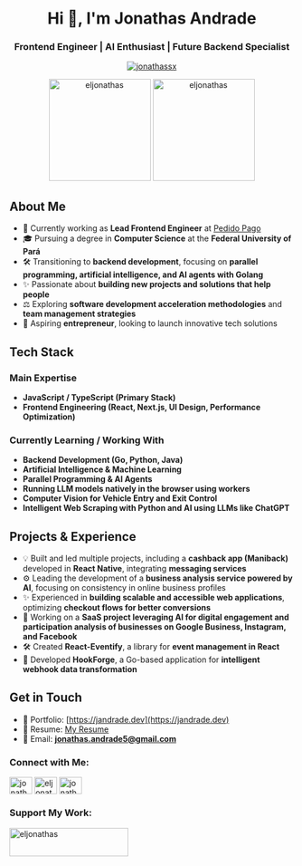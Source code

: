 <h1 align="center">Hi 👋, I'm Jonathas Andrade</h1>
<h3 align="center">Frontend Engineer | AI Enthusiast | Future Backend Specialist</h3>

<p align="center"> <a href="https://twitter.com/jonathassx" target="blank"><img src="https://img.shields.io/twitter/follow/jonathassx?logo=twitter&style=for-the-badge" alt="jonathassx" /></a> </p>

<div align="center">
  <img height="180em" src="https://github-readme-stats.vercel.app/api?username=eljonathas&show_icons=true&theme=dark&locale=en" alt="eljonathas" />
  <img height="180em" src="https://github-readme-stats.vercel.app/api/top-langs?username=eljonathas&show_icons=true&theme=dark&locale=en&layout=compact" alt="eljonathas" />
</div>

## About Me
- 💼 Currently working as **Lead Frontend Engineer** at [Pedido Pago](https://github.com/pedidopago)
- 🎓 Pursuing a degree in **Computer Science** at the **Federal University of Pará**
- 🛠️ Transitioning to **backend development**, focusing on **parallel programming, artificial intelligence, and AI agents with Golang**
- ✨ Passionate about **building new projects and solutions that help people**
- ⚖️ Exploring **software development acceleration methodologies** and **team management strategies**
- 💼 Aspiring **entrepreneur**, looking to launch innovative tech solutions

## Tech Stack
### Main Expertise
- **JavaScript / TypeScript (Primary Stack)**
- **Frontend Engineering (React, Next.js, UI Design, Performance Optimization)**

### Currently Learning / Working With
- **Backend Development (Go, Python, Java)**
- **Artificial Intelligence & Machine Learning**
- **Parallel Programming & AI Agents**
- **Running LLM models natively in the browser using workers**
- **Computer Vision for Vehicle Entry and Exit Control**
- **Intelligent Web Scraping with Python and AI using LLMs like ChatGPT**

## Projects & Experience
- 💡 Built and led multiple projects, including a **cashback app (Maniback)** developed in **React Native**, integrating **messaging services**
- ⚙️ Leading the development of a **business analysis service powered by AI**, focusing on consistency in online business profiles
- ✨ Experienced in **building scalable and accessible web applications**, optimizing **checkout flows for better conversions**
- 🏢 Working on a **SaaS project leveraging AI for digital engagement and participation analysis of businesses on Google Business, Instagram, and Facebook**
- 🛠️ Created **React-Eventify**, a library for **event management in React**
- 👾 Developed **HookForge**, a Go-based application for **intelligent webhook data transformation**

## Get in Touch
- 📝 Portfolio: [https://jandrade.dev](https://jandrade.dev)
- 💎 Resume: [My Resume](https://drive.google.com/file/d/1hDUli4rFIuPNGIcW6rBmbQoJPK4JCCev/view)
- 📧 Email: **jonathas.andrade5@gmail.com**

### Connect with Me:
<p align="left">
<a href="https://twitter.com/jonathassx" target="blank"><img align="center" src="https://raw.githubusercontent.com/rahuldkjain/github-profile-readme-generator/master/src/images/icons/Social/twitter.svg" alt="jonathassx" height="30" width="40" /></a>
<a href="https://linkedin.com/in/eljonathas" target="blank"><img align="center" src="https://raw.githubusercontent.com/rahuldkjain/github-profile-readme-generator/master/src/images/icons/Social/linked-in-alt.svg" alt="eljonathas" height="30" width="40" /></a>
<a href="https://instagram.com/jonathassx" target="blank"><img align="center" src="https://raw.githubusercontent.com/rahuldkjain/github-profile-readme-generator/master/src/images/icons/Social/instagram.svg" alt="jonathassx" height="30" width="40" /></a>
</p>

### Support My Work:
<p><a href="https://www.buymeacoffee.com/eljonathas"> <img align="left" src="https://cdn.buymeacoffee.com/buttons/v2/default-yellow.png" height="50" width="210" alt="eljonathas" /></a></p><br><br>
